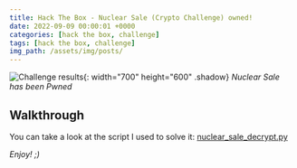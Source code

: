 ```yaml
---
title: Hack The Box - Nuclear Sale (Crypto Challenge) owned!
date: 2022-09-09 00:00:01 +0000
categories: [hack the box, challenge]
tags: [hack the box, challenge]
img_path: /assets/img/posts/
---
```


![Challenge results](owned-nuclear-sale.png){: width="700" height="600" .shadow}
_Nuclear Sale has been Pwned_

## Walkthrough
You can take a look at the script I used to solve it: [nuclear_sale_decrypt.py](https://github.com/rubenhortas/hackthebox/blob/main/nuclearSale/nuclear_sale_decrypt.py)

_Enjoy! ;)_
